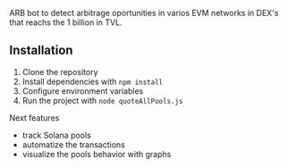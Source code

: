 ARB bot to detect arbitrage oportunities in varios EVM networks in DEX's that reachs the 1 billion in TVL.

## Installation

1. Clone the repository
2. Install dependencies with `npm install`
3. Configure environment variables
4. Run the project with `node quoteAllPools.js`


Next features

- track Solana pools
- automatize the transactions
- visualize the pools behavior with graphs



